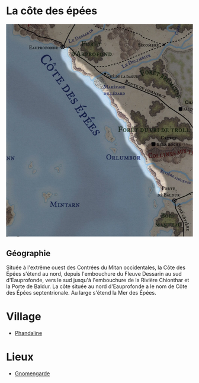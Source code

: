 # La côte des épées
![cote](../../../../ressources/cotedesepees.png)

## Géographie

Située à l'extrême ouest des Contrées du Mitan occidentales, la Côte des Épées s'étend au nord, depuis l'embouchure du Fleuve Dessarin au sud d'Eauprofonde, vers le sud jusqu'à l'embouchure de la Rivière Chionthar et la Porte de Baldur. La côte située au nord d'Eauprofonde a le nom de Côte des Épées septentrionale. Au large s'étend la Mer des Épées.


# Village

- [Phandaline](cites/phandaline.md)

# Lieux

- [Gnomengarde](lieux/gnomengarde.md)


